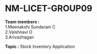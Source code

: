 # NM-LICET-GROUP09
<b>Team members : <br></b>
1.Meenakshi Sundaram C <br>
2.Vaishnavi O <br>
3.Arivazhagan <br>

<b>Topic :</b> Stock Inventory Application

              
